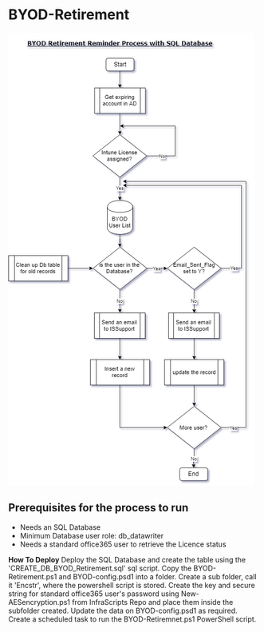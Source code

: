 # BYOD-Retirement

![FlowChart](/images/ByodRetire.png)
## Prerequisites for the process to run
* Needs an SQL Database
* Minimum Database user role: db_datawriter
* Needs a standard office365 user to retrieve the Licence status

__How To Deploy__
Deploy the SQL Database and create the table using the 'CREATE_DB_BYOD_Retirement.sql' sql script.
Copy the BYOD-Retirement.ps1 and BYOD-config.psd1 into a folder.
Create a sub folder, call it 'Encstr', where the powershell script is stored.
Create the key and secure string for standard office365 user's password using New-AESencryption.ps1 from InfraScripts Repo and place them inside the subfolder created.
Update the data on BYOD-config.psd1 as required.
Create a scheduled task to run the BYOD-Retiremnet.ps1 PowerShell script.

